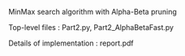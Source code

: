 MinMax search algorithm with Alpha-Beta pruning

Top-level files : Part2.py, Part2_AlphaBetaFast.py

Details of implementation : report.pdf